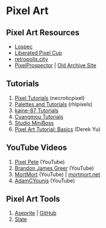 # Pixel Art

## Pixel Art Resources

- [Lospec](https://lospec.com/)
- [Liberated Pixel Cup](https://lpc.opengameart.org/)
- [retropolis.city](https://retropolis.city/)
- [PixelProspector](https://pixelprospector.com/) | [Old Archive Site](https://web.archive.org/web/20190329004305/http://www.pixelprospector.com/)

## Tutorials

1. [Pixel Tutorials](https://www.deviantart.com/necroticpixel/favourites/69245709/Pixel-Tutorials) (necroticpixel)
2. [Palettes and Tutorials](https://www.deviantart.com/rhlpixels) (rhlpixels)
3. [kaine-87 Tutorials](https://www.deviantart.com/kaine-87/favourites/70265202/Tutorial)
4. [Cyangmou Tutorials](https://www.deviantart.com/cyangmou/gallery/37668128/Tutorials)
5. [Studio MiniBoss](https://blog.studiominiboss.com/pixelart)
6. [Pixel Art Tutorial: Basics](https://derekyu.com/makegames/pixelart.html) (Derek Yu)

## YouTube Videos

1. [Pixel Pete](https://www.youtube.com/c/PeterMilko) (YouTube)
2. [Brandon James Greer](https://www.youtube.com/c/BJGpixel) (YouTube)
3. [MortMort](https://www.youtube.com/c/MNRArt) (YouTube) | [mortmort.net](https://www.mortmort.net/)
4. [AdamCYounis](https://www.youtube.com/c/AdamCYounis) (YouTube)

## Pixel Art Tools

1. [Aseprite](https://www.aseprite.org/) | [GitHub](https://github.com/aseprite/aseprite)
2. [Slate](https://github.com/mitchcurtis/slate)

